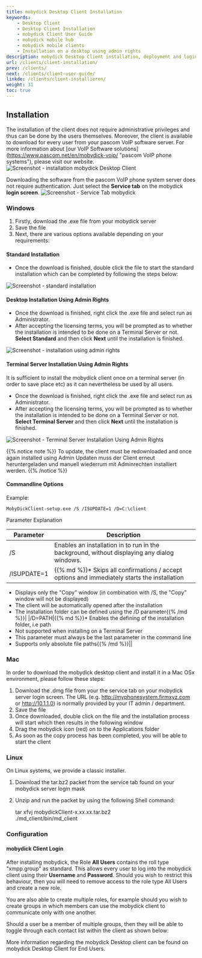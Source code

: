```yaml
---
title: mobydick Desktop Client Installation
keywords:
    - Desktop Client
    - Desktop Client Installation
    - mobydick Client User Guide
    - mobydick mobile hub
    - mobydick mobile clients
    - Installation on a desktop using admin rights
description: mobydick Desktop Client installation, deployment and login.
url: /clients/client-installation/
prev: /clients/
next: /clients/client-user-guide/
linkde: /clients/client-installieren/
weight: 31
toc: true
---
```


## Installation
The installation of the client does not require administrative privileges and thus can be done by the users themselves. Moreover, the client is available to download for every user from your pascom VoIP software server. For more information about [our VoIP Software solutions] (https://www.pascom.net/en/mobydick-voip/ "pascom VoIP phone systems"), please visit our website. 
![Screenshot - installation mobydick Desktop Client](../../images/client_themes.jpg?width=70% "installation mobydick Desktop Client")

Downloading the software from the pascom VoIP phone system server does not require authentication. Just select the **Service tab** on the mobydick **login screen**.
![Screenshot - Service Tab mobydick](../../images/client_download.png?width=70% "Service Tab mobydick")

### Windows
1. Firstly, download the .exe file from your mobydick server
2. Save the file
3. Next, there are various options available depending on your requirements:

#### Standard Installation
* Once the download is finished, double click the file to start the standard installation which can be completed by following the steps below:

![Screenshot - standard installation](../../images/client_install_standard.png?width=100% "standard installation")

#### Desktop Installation Using Admin Rights
* Once the download is finished, right click the .exe file and select run as Administrator.
* After accepting the licensing terms, you will be prompted as to whether the installation is intended to be done on a Terminal Server or not. **Select Standard** and then click **Next** until the installation is finished.

![Screenshot - installation using admin rights](../../images/client_install_admin_standard.png?width=100% "installation using admin rights")

#### Terminal Server Installation Using Admin Rights
It is sufficient to install the mobydick client once on a terminal server (in order to save place etc) as it can nevertheless be used by all users.

* Once the download is finished, right click the .exe file and select run as Administrator.
* After accepting the licensing terms, you will be prompted as to whether the installation is intended to be done on a Terminal Server or not. **Select Terminal Server** and then click **Next** until the installation is finished.

![Screenshot - Terminal Server Installation Using Admin Rights](../../images/client_install_terminal.png?width=100% "Terminal Server Installation Using Admin Rights")

{{% notice note %}}
To update, the client must be redownloaded and once again installed using Admin Updaten muss der Client erneut heruntergeladen und manuell wiederrum mit Adminrechten installiert werden.
{{% /notice %}}

#### Commandline Options

Example:

    MobyDickClient-setup.exe /S /ISUPDATE=1 /D=C:\client

Parameter Explanation

|Parameter|Description|
|---------|---------|
|/S|Enables an installation in to run in the background, without displaying any dialog windows.|
|/ISUPDATE=1|{{% md %}}* Skips all confirmations / accept options and immediately starts the installation
* Displays only the "Copy" window (in combination with /S, the "Copy" window will not be displayed)
* The client will be automatically opened after the installation
* The installation folder can be defined using the /D parameter{{% /md %}}|
|/D=PATH|{{% md %}}* Enables the defining of the installation folder, i.e path
* Not supported when installing on a Terminal Server
* This parameter must always be the last parameter in the command line
* Supports only absolute file paths{{% /md %}}||

### Mac
In order to download the mobydick desktop client and install it in a Mac OSx environment, please follow these steps:

1. Download the .dmg file from your the service tab on your mobydick server login screen. The URL (e.g. http://myphonesystem.firmxyz.com or http://10.1.1.0) is normally provided by your IT admin / department.
2. Save the file
3. Once downloaded, double click on the file and the installation process will start which then results in the following window
4. Drag the mobydick icon (red) on to the Applications folder
5. As soon as the copy process has been completed, you will be able to start the client

### Linux
On Linux systems, we provide a classic installer.

1. Download the tar.bz2 packet from the service tab found on your mobydick server login mask
2. Unzip and run the packet by using the following Shell command:


    tar xfvj mobydickClient-x.xx.xx.tar.bz2  
    ./md_client/bin/md_client


### Configuration

#### mobydick Client Login
After installing mobydick, the Role **All Users** contains the roll type "xmpp.group" as standard. This allows every user to log into the mobydick client using their **Username** and **Password**. Should you wish to restrict this behaviour, then you will need to remove access to the role type All Users and create a new role.

You are also able to create multiple roles, for example should you wish to create groups in which members can use the mobydick client to communicate only with one another.

Should a user be a member of multiple groups, then they will be able to toggle through each contact list within the client as shown below:

More information regarding the mobydick Desktop client can be found on mobydick Desktop Client for End Users.
